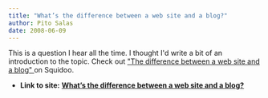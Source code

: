 ```yaml
---
title: "What’s the difference between a web site and a blog?"
author: Pito Salas
date: 2008-06-09
---
```




This is a question I hear all the time. I thought I'd write a bit of an
introduction to the topic. Check out ["The difference between a web site and a
blog" ](<http://www.squidoo.com/differenceblogandwebsite/>)on Squidoo.


* **Link to site:** **[What’s the difference between a web site and a blog?](None)**
